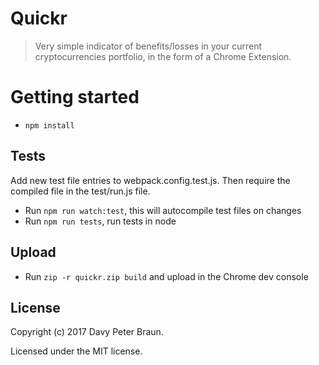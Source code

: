 # Quickr
> Very simple indicator of benefits/losses in your current cryptocurrencies portfolio, in the form of a Chrome Extension.

# Getting started

* ```npm install```

## Tests

Add new test file entries to webpack.config.test.js. Then require the compiled file in the test/run.js file.

* Run ```npm run watch:test```, this will autocompile test files on changes
* Run ```npm run tests```, run tests in node

## Upload

* Run ```zip -r quickr.zip build``` and upload in the Chrome dev console

## License

Copyright (c) 2017 Davy Peter Braun.

Licensed under the MIT license.
